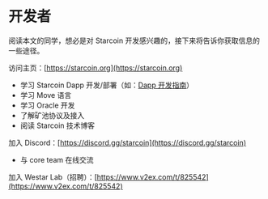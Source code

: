 # 开发者

阅读本文的同学，想必是对 Starcoin 开发感兴趣的，接下来将告诉你获取信息的一些途径。



访问主页：[https://starcoin.org](https://starcoin.org)

* 学习 Starcoin Dapp 开发/部署（如：[Dapp 开发指南](https://starcoin.org/zh/developer/how\_to\_dapp/how\_to\_dapp/)）
* 学习 Move 语言
* 学习 Oracle 开发
* 了解矿池协议及接入
* 阅读 Starcoin 技术博客



加入 Discord：[https://discord.gg/starcoin](https://discord.gg/starcoin)

* 与 core team 在线交流



加入 Westar Lab（招聘）：[https://www.v2ex.com/t/825542](https://www.v2ex.com/t/825542)


